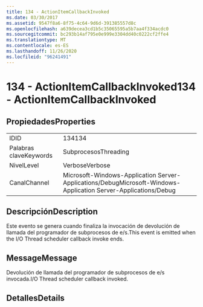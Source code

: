 ```yaml
---
title: 134 - ActionItemCallbackInvoked
ms.date: 03/30/2017
ms.assetid: 9547f8a6-8f75-4c64-9d6d-391385557d8c
ms.openlocfilehash: a639decea3cd1b5c35065595a5b7aa4f334acdc0
ms.sourcegitcommit: bc293b14af795e0e999e3304dd40c0222cf2ffe4
ms.translationtype: MT
ms.contentlocale: es-ES
ms.lasthandoff: 11/26/2020
ms.locfileid: "96241491"
---
```

# <a name="134---actionitemcallbackinvoked"></a><span data-ttu-id="e2fc3-102">134 - ActionItemCallbackInvoked</span><span class="sxs-lookup"><span data-stu-id="e2fc3-102">134 - ActionItemCallbackInvoked</span></span>

## <a name="properties"></a><span data-ttu-id="e2fc3-103">Propiedades</span><span class="sxs-lookup"><span data-stu-id="e2fc3-103">Properties</span></span>  
  
|||  
|-|-|  
|<span data-ttu-id="e2fc3-104">ID</span><span class="sxs-lookup"><span data-stu-id="e2fc3-104">ID</span></span>|<span data-ttu-id="e2fc3-105">134</span><span class="sxs-lookup"><span data-stu-id="e2fc3-105">134</span></span>|  
|<span data-ttu-id="e2fc3-106">Palabras clave</span><span class="sxs-lookup"><span data-stu-id="e2fc3-106">Keywords</span></span>|<span data-ttu-id="e2fc3-107">Subprocesos</span><span class="sxs-lookup"><span data-stu-id="e2fc3-107">Threading</span></span>|  
|<span data-ttu-id="e2fc3-108">Nivel</span><span class="sxs-lookup"><span data-stu-id="e2fc3-108">Level</span></span>|<span data-ttu-id="e2fc3-109">Verbose</span><span class="sxs-lookup"><span data-stu-id="e2fc3-109">Verbose</span></span>|  
|<span data-ttu-id="e2fc3-110">Canal</span><span class="sxs-lookup"><span data-stu-id="e2fc3-110">Channel</span></span>|<span data-ttu-id="e2fc3-111">Microsoft-Windows-Application Server-Applications/Debug</span><span class="sxs-lookup"><span data-stu-id="e2fc3-111">Microsoft-Windows-Application Server-Applications/Debug</span></span>|  
  
## <a name="description"></a><span data-ttu-id="e2fc3-112">Descripción</span><span class="sxs-lookup"><span data-stu-id="e2fc3-112">Description</span></span>  

 <span data-ttu-id="e2fc3-113">Este evento se genera cuando finaliza la invocación de devolución de llamada del programador de subprocesos de e/s.</span><span class="sxs-lookup"><span data-stu-id="e2fc3-113">This event is emitted when the I/O Thread scheduler callback invoke ends.</span></span>  
  
## <a name="message"></a><span data-ttu-id="e2fc3-114">Message</span><span class="sxs-lookup"><span data-stu-id="e2fc3-114">Message</span></span>  

 <span data-ttu-id="e2fc3-115">Devolución de llamada del programador de subprocesos de e/s invocada.</span><span class="sxs-lookup"><span data-stu-id="e2fc3-115">I/O Thread scheduler callback invoked.</span></span>  
  
## <a name="details"></a><span data-ttu-id="e2fc3-116">Detalles</span><span class="sxs-lookup"><span data-stu-id="e2fc3-116">Details</span></span>
